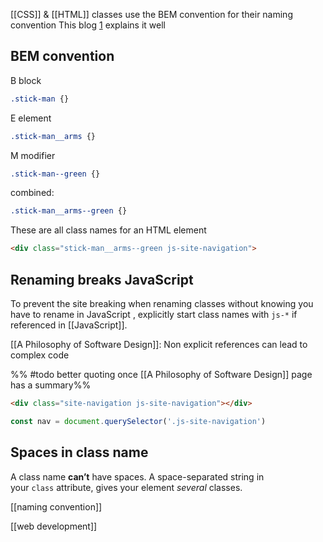 [[CSS]] & [[HTML]] classes use the BEM convention for their naming convention 
This blog [1] explains it well

## BEM convention

B block
```CSS
.stick-man {}
```

E element
```CSS
.stick-man__arms {}
```

M modifier
```CSS
.stick-man--green {}
```

combined:
```CSS
.stick-man__arms--green {}
```

These are all class names for an HTML element
```HTML
<div class="stick-man__arms--green js-site-navigation">
```

## Renaming breaks JavaScript 

To prevent the site breaking when renaming classes without knowing you have to rename in JavaScript , explicitly start class names with `js-*` if referenced in [[JavaScript]].

[[A Philosophy of Software Design]]: Non explicit references can lead to complex code

%% #todo better quoting once [[A Philosophy of Software Design]] page has a summary%% 

```HTML
<div class="site-navigation js-site-navigation"></div>
```

```JavaScript
const nav = document.querySelector('.js-site-navigation')
```

## Spaces in class name
A class name **can’t** have spaces. A space-separated string in your `class` attribute, gives your element _several_ classes.

 [[naming convention]]

[1]: https://www.freecodecamp.org/news/css-naming-conventions-that-will-save-you-hours-of-debugging-35cea737d849

[[web development]]